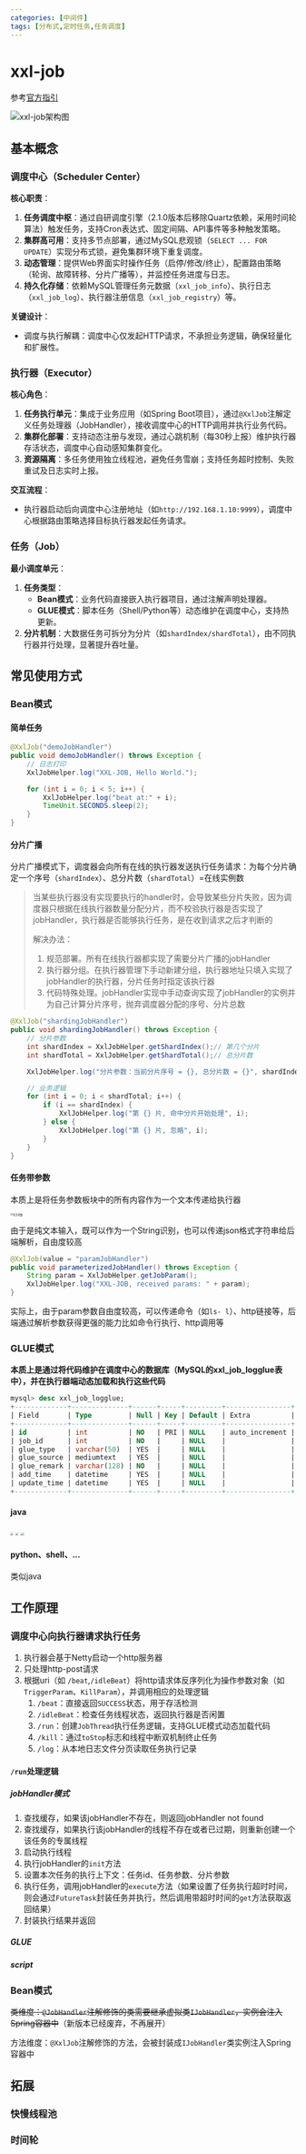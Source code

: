 ```yaml
---
categories: [中间件]
tags: [分布式,定时任务,任务调度]
---
```


# xxl-job

参考[官方指引](https://www.xuxueli.com/xxl-job/#1.5%20下载)

![xxl-job架构图](../assets/2025-08-12-xxl-job/structure.png)

## 基本概念

### 调度中心（Scheduler Center）

**核心职责**：

1. **任务调度中枢**：通过自研调度引擎（2.1.0版本后移除Quartz依赖，采用时间轮算法）触发任务，支持Cron表达式、固定间隔、API事件等多种触发策略。
2. **集群高可用**：支持多节点部署，通过MySQL悲观锁（`SELECT ... FOR UPDATE`）实现分布式锁，避免集群环境下重复调度。
3. **动态管理**：提供Web界面实时操作任务（启停/修改/终止），配置路由策略（轮询、故障转移、分片广播等），并监控任务进度与日志。
4. **持久化存储**：依赖MySQL管理任务元数据（`xxl_job_info`）、执行日志（`xxl_job_log`）、执行器注册信息（`xxl_job_registry`）等。

**关键设计**：

- 调度与执行解耦：调度中心仅发起HTTP请求，不承担业务逻辑，确保轻量化和扩展性。

### 执行器（Executor）

**核心角色**：

1. **任务执行单元**：集成于业务应用（如Spring Boot项目），通过`@XxlJob`注解定义任务处理器（JobHandler），接收调度中心的HTTP调用并执行业务代码。
2. **集群化部署**：支持动态注册与发现，通过心跳机制（每30秒上报）维护执行器存活状态，调度中心自动感知集群变化。
3. **资源隔离**：多任务使用独立线程池，避免任务雪崩；支持任务超时控制、失败重试及日志实时上报。

**交互流程**：

- 执行器启动后向调度中心注册地址（如`http://192.168.1.10:9999`），调度中心根据路由策略选择目标执行器发起任务请求。

### 任务（Job）

**最小调度单元**：

1. **任务类型**：
   - **Bean模式**：业务代码直接嵌入执行器项目，通过注解声明处理器。
   - **GLUE模式**：脚本任务（Shell/Python等）动态维护在调度中心，支持热更新。
2. **分片机制**：大数据任务可拆分为分片（如`shardIndex/shardTotal`），由不同执行器并行处理，显著提升吞吐量。

## 常见使用方式

### Bean模式

#### 简单任务

```java
@XxlJob("demoJobHandler")
public void demoJobHandler() throws Exception {
  	// 日志打印
    XxlJobHelper.log("XXL-JOB, Hello World.");

    for (int i = 0; i < 5; i++) {
        XxlJobHelper.log("beat at:" + i);
        TimeUnit.SECONDS.sleep(2);
    }
}
```

#### 分片广播

分片广播模式下，调度器会向所有在线的执行器发送执行任务请求：为每个分片确定一个序号（`shardIndex`）、总分片数（`shardTotal`）=在线实例数

> 当某些执行器没有实现要执行的handler时，会导致某些分片失败，因为调度器只根据在线执行器数量分配分片，而不校验执行器是否实现了jobHandler，执行器是否能够执行任务，是在收到请求之后才判断的
>
> 解决办法：
>
> 1. 规范部署。所有在线执行器都实现了需要分片广播的jobHandler
> 2. 执行器分组。在执行器管理下手动新建分组，执行器地址只填入实现了jobHandler的执行器，分片任务时指定该执行器
> 3. 代码特殊处理。jobHandler实现中手动查询实现了jobHandler的实例并为自己计算分片序号，抛弃调度器分配的序号、分片总数

```java
@XxlJob("shardingJobHandler")
public void shardingJobHandler() throws Exception {
    // 分片参数
    int shardIndex = XxlJobHelper.getShardIndex();// 第几个分片
    int shardTotal = XxlJobHelper.getShardTotal();// 总分片数

    XxlJobHelper.log("分片参数：当前分片序号 = {}, 总分片数 = {}", shardIndex, shardTotal);

    // 业务逻辑
    for (int i = 0; i < shardTotal; i++) {
        if (i == shardIndex) {
            XxlJobHelper.log("第 {} 片, 命中分片开始处理", i);
        } else {
            XxlJobHelper.log("第 {} 片, 忽略", i);
        }
    }
}
```

#### 任务带参数

本质上是将任务参数板块中的所有内容作为一个文本传递给执行器

<img src="../assets/2025-08-12-xxl-job/job_param.png" alt="任务参数" style="zoom:30%;" />

由于是纯文本输入，既可以作为一个String识别，也可以传递json格式字符串给后端解析，自由度较高

```java
@XxlJob(value = "paramJobHandler")
public void parameterizedJobHandler() throws Exception {
    String param = XxlJobHelper.getJobParam();
    XxlJobHelper.log("XXL-JOB, received params: " + param);
}
```

实际上，由于param参数自由度较高，可以传递命令（如`ls- l`）、http链接等，后端通过解析参数获得更强的能力比如命令行执行、http调用等

### GLUE模式

**本质上是通过将代码维护在调度中心的数据库（MySQL的xxl_job_logglue表中），并在执行器端动态加载和执行这些代码**

```sql
mysql> desc xxl_job_logglue;
+-------------+--------------+------+-----+---------+----------------+
| Field       | Type         | Null | Key | Default | Extra          |
+-------------+--------------+------+-----+---------+----------------+
| id          | int          | NO   | PRI | NULL    | auto_increment |
| job_id      | int          | NO   |     | NULL    |                |
| glue_type   | varchar(50)  | YES  |     | NULL    |                |
| glue_source | mediumtext   | YES  |     | NULL    |                |
| glue_remark | varchar(128) | NO   |     | NULL    |                |
| add_time    | datetime     | YES  |     | NULL    |                |
| update_time | datetime     | YES  |     | NULL    |                |
+-------------+--------------+------+-----+---------+----------------+
```

#### java

<img src="../assets/2025-08-12-xxl-job/glue_config_1.png" style="zoom: 33%;" />

<img src="../assets/2025-08-12-xxl-job/glue_config_2.png" style="zoom:33%;" />

<img src="../assets/2025-08-12-xxl-job/glue_config_3.png" style="zoom:33%;" />

#### python、shell、...

类似java

## 工作原理

### 调度中心向执行器请求执行任务

1. 执行器会基于Netty启动一个http服务器
2. 只处理http-post请求
3. 根据uri（如 `/beat`,`/idleBeat`）将http请求体反序列化为操作参数对象（如`TriggerParam`、`KillParam`），并调用相应的处理逻辑
   1. `/beat`：直接返回`SUCCESS`状态，用于存活检测
   2. `/idleBeat`：检查任务线程状态，返回执行器是否闲置
   3. `/run`：创建`JobThread`执行任务逻辑，支持GLUE模式动态加载代码
   4. `/kill`：通过`toStop`标志和线程中断双机制终止任务
   5. `/log`：从本地日志文件分页读取任务执行记录

#### `/run`处理逻辑

##### jobHandler模式

1. 查找缓存，如果该jobHandler不存在，则返回jobHandler not found
2. 查找缓存，如果执行该jobHandler的线程不存在或者已过期，则重新创建一个该任务的专属线程
3. 启动执行线程
4. 执行jobHandler的`init`方法
5. 设置本次任务的执行上下文：任务id、任务参数、分片参数
6. 执行任务，调用jobHandler的`execute`方法（如果设置了任务执行超时时间，则会通过`FutureTask`封装任务并执行，然后调用带超时时间的`get`方法获取返回结果）
7. 封装执行结果并返回

##### GLUE

##### script

### Bean模式

<del>类维度：`@JobHandler`注解修饰的类需要继承虚拟类`IJobHandler`，实例会注入Spring容器中</del>（新版本已经废弃，不再展开）

方法维度：`@XxlJob`注解修饰的方法，会被封装成`IJobHandler`类实例注入Spring容器中



## 拓展

### 快慢线程池

### 时间轮